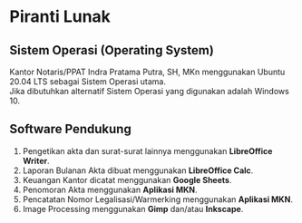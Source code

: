 # Piranti Lunak

## Sistem Operasi (Operating System)

Kantor Notaris/PPAT Indra Pratama Putra, SH, MKn menggunakan Ubuntu 20.04 LTS sebagai Sistem Operasi utama.\
Jika dibutuhkan alternatif Sistem Operasi yang digunakan adalah Windows 10.

## Software Pendukung

1. Pengetikan akta dan surat-surat lainnya menggunakan **LibreOffice Writer**.
2. Laporan Bulanan Akta dibuat menggunakan **LibreOffice Calc**.
3. Keuangan Kantor dicatat menggunakan **Google Sheets**.
4. Penomoran Akta menggunakan **Aplikasi MKN**.
5. Pencatatan Nomor Legalisasi/Warmerking menggunakan **Aplikasi MKN**.
6. Image Processing menggunakan **Gimp** dan/atau **Inkscape**.
